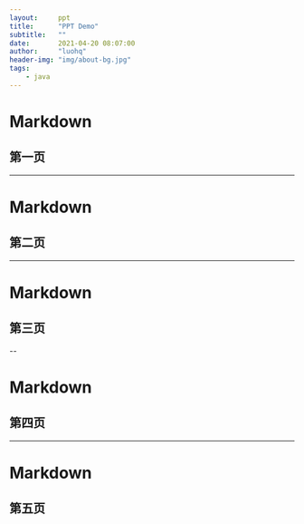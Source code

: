 ```yaml
---
layout:     ppt
title:      "PPT Demo"
subtitle:   ""
date:       2021-04-20 08:07:00
author:     "luohq"
header-img: "img/about-bg.jpg"
tags:
    - java
---
```

# Markdown
## 第一页
---
# Markdown
## 第二页
---
# Markdown
## 第三页
--
# Markdown
## 第四页
---
# Markdown
## 第五页